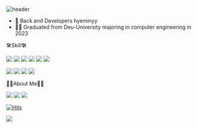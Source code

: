 ![header](https://capsule-render.vercel.app/api?type=soft&color=0:EEFF00,100:a82da8&height=150&section=header&text=welcome&animation=twinkling&%20capsule%20render&fontAlignY=50)

- 👋 Back and Developers hyeminyy
- 👩‍🎓 Graduated from Deu-University majoring in computer engineering in 2023

🛠Skill🛠

  <img src="https://img.shields.io/badge/C-A8B9CC?style=flat-square&logo=C&logoColor=white"/></a>
  <img src="https://img.shields.io/badge/C++-00599C?style=flat-square&logo=C++&logoColor=white"/></a>
<img src="https://img.shields.io/badge/Python-3766AB?style=flat-square&logo=Python&logoColor=white"/></a>
  <img src="https://img.shields.io/badge/Oracle-F80000?style=flat-square&logo=Oracle&logoColor=whiteava"/></a>
     <img src="https://img.shields.io/badge/eclipseide-2C2255?style=flat-square&logo=eclipseide&logoColor=white"/></a>
      <img src="https://img.shields.io/badge/kotlin-7F52FF?style=flat-square&logo=kotlin&logoColor=white"/></a>
      
<img src="https://img.shields.io/badge/HTML5-E34F26?style=flat-square&logo=HTML5&logoColor=white"/></a>
  <img src="https://img.shields.io/badge/CSS3-61DAFB?style=flat-square&logo=CSS3&logoColor=white"/></a>
  <img src="https://img.shields.io/badge/Javascript-F7DF1E?style=flat-square&logo=Javascript&logoColor=white"/></a>
 <img src="https://img.shields.io/badge/React-572B6?style=flat-square&logo=React&logoColor=white"/></a>


👩‍💻About Me👩‍💻

<a href="https://github.com/hyeminyy" target="_blank"><img src="https://img.shields.io/badge/github-181717?style=flat-square&logo=Git&logoColor=white&link=https://github.com/hyeminyy"/></a>
<a href="[https://www.instagram.com/xhxmxhxm" target="_blank"><img src="https://img.shields.io/badge/Instagram-E4405F?style=flat-square&logo=Git&logoColor=white&link=https://www.instagram.com/xhxmxhxm"/></a>
<a href="mailto:www_wowwh@naver.com"><img src="https://img.shields.io/badge/minutemailer-30B980?style=flat-square&logo=Gmail&logoColor=white&link=www_wowwh@naver.com"/></a>


[![Hits](https://hits.seeyoufarm.com/api/count/incr/badge.svg?url=https%3A%2F%2Fgithub.com%2Fhyeminyy&count_bg=%23A5CCFF&title_bg=%23555555&icon=github.svg&icon_color=%23E7E7E7&title=git&edge_flat=false)](https://hits.seeyoufarm.com)


<img src="https://github-readme-stats.vercel.app/api?username=hyeminyy&show_icons=true&theme=radical">

<!---
hyeminyy/hyeminyy is a ✨ special ✨ repository because its `README.md` (this file) appears on your GitHub profile.
You can click the Preview link to take a look at your changes.
--->
